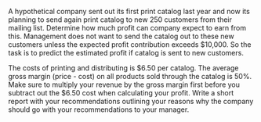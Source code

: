 A hypothetical company sent out its first print catalog last year and now its planning to send again print catalog to new 250 customers from their mailing list. Determine how much profit can company expect to earn from this. Management does not want to send the catalog out to these new customers unless the expected profit contribution exceeds $10,000. So the task is to predict the estimated profit if catalog is sent to new customers.


The costs of printing and distributing is $6.50 per catalog.
The average gross margin (price - cost) on all products sold through the catalog is 50%.
Make sure to multiply your revenue by the gross margin first before you subtract out the $6.50 cost when calculating your profit.
Write a short report with your recommendations outlining your reasons why the company should go with your recommendations to your manager.

